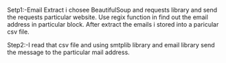 Setp1:-Email Extract
    i chosee BeautifulSoup and requests library and send the requests particular website. Use regix function in find out the email address in particular block. After extract the    emails i stored into a paricular csv file.
	
Step2:-I read that csv file and using smtplib library and email library send the message to the particular mail address.
